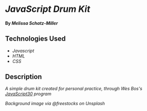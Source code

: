 
# _JavaScript Drum Kit_

#### By _**Melissa Schatz-Miller**_

## Technologies Used

* _Javascript_
* _HTML_
* _CSS_

## Description

_A simple drum kit created for personal practice, through Wes Bos's [JavaScript30](https://javascript30.com/) program_  

_Background image via @freestocks on Unsplash_